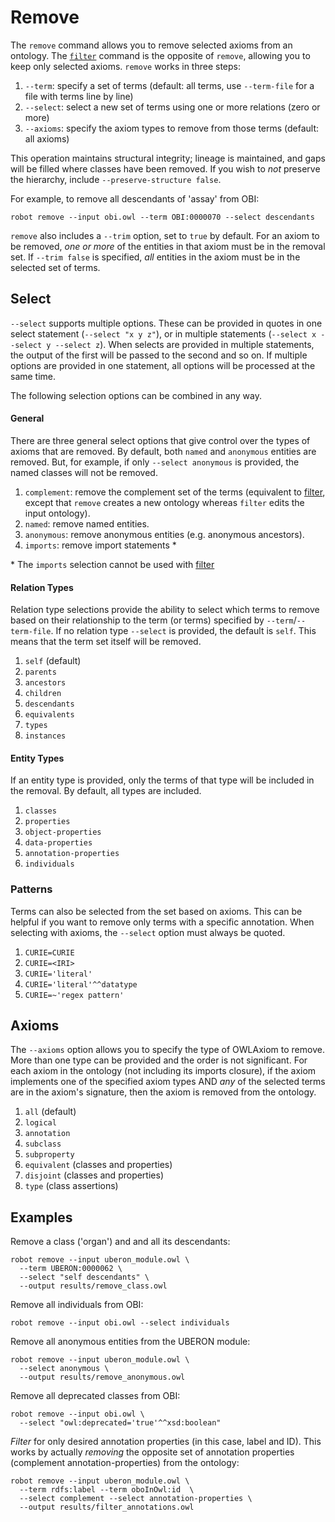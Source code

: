 # Remove

The `remove` command allows you to remove selected axioms from an ontology. The [`filter`](/filter) command is the opposite of `remove`, allowing you to keep only selected axioms. `remove` works in three steps:

1. `--term`: specify a set of terms (default: all terms, use `--term-file` for a file with terms line by line)
2. `--select`: select a new set of terms using one or more relations (zero or more)
3. `--axioms`: specify the axiom types to remove from those terms (default: all axioms)

This operation maintains structural integrity; lineage is maintained, and gaps will be filled where classes have been removed. If you wish to *not* preserve the hierarchy, include `--preserve-structure false`.

For example, to remove all descendants of 'assay' from OBI:

```
robot remove --input obi.owl --term OBI:0000070 --select descendants
```

`remove` also includes a `--trim` option, set to `true` by default. For an axiom to be removed, *one or more* of the entities in that axiom must be in the removal set. If `--trim false` is specified, *all* entities in the axiom must be in the selected set of terms.

## Select

`--select` supports multiple options. These can be provided in quotes in one select statement (`--select "x y z"`), or in multiple statements (`--select x --select y --select z`). When selects are provided in multiple statements, the output of the first will be passed to the second and so on. If multiple options are provided in one statement, all options will be processed at the same time.

The following selection options can be combined in any way.

#### General

There are three general select options that give control over the types of axioms that are removed. By default, both `named` and `anonymous` entities are removed. But, for example, if only `--select anonymous` is provided, the named classes will not be removed.

1. `complement`: remove the complement set of the terms (equivalent to [filter](/filter), except that `remove` creates a new ontology whereas `filter` edits the input ontology).
2. `named`: remove named entities.
3. `anonymous`: remove anonymous entities (e.g. anonymous ancestors).
4. `imports`: remove import statements *

\* The `imports` selection cannot be used with [filter](/filter)

#### Relation Types

Relation type selections provide the ability to select which terms to remove based on their relationship to the term (or terms) specified by `--term`/`--term-file`. If no relation type `--select` is provided, the default is `self`. This means that the term set itself will be removed.

1. `self` (default)
2. `parents`
3. `ancestors`
4. `children`
5. `descendants`
6. `equivalents`
7. `types`
8. `instances`

#### Entity Types

If an entity type is provided, only the terms of that type will be included in the removal. By default, all types are included.

1. `classes`
2. `properties`
3. `object-properties`
4. `data-properties`
5. `annotation-properties`
6. `individuals`

### Patterns

Terms can also be selected from the set based on axioms. This can be helpful if you want to remove only terms with a specific annotation. When selecting with axioms, the `--select` option must always be quoted.

1. `CURIE=CURIE`
2. `CURIE=<IRI>`
3. `CURIE='literal'`
4. `CURIE='literal'^^datatype`
5. `CURIE=~'regex pattern'`

## Axioms

The `--axioms` option allows you to specify the type of OWLAxiom to remove. More than one type can be provided and the order is not significant. For each axiom in the ontology (not including its imports closure), if the axiom implements one of the specified axiom types AND *any* of the selected terms are in the axiom's signature, then the axiom is removed from the ontology.

1. `all` (default)
2. `logical`
3. `annotation`
4. `subclass`
5. `subproperty`
6. `equivalent` (classes and properties)
7. `disjoint` (classes and properties)
8. `type` (class assertions)

## Examples

Remove a class ('organ') and and all its descendants:

    robot remove --input uberon_module.owl \
      --term UBERON:0000062 \
      --select "self descendants" \
      --output results/remove_class.owl

Remove all individuals from OBI:

```
robot remove --input obi.owl --select individuals 
```

Remove all anonymous entities from the UBERON module:

    robot remove --input uberon_module.owl \
      --select anonymous \
      --output results/remove_anonymous.owl

Remove all deprecated classes from OBI:

```
robot remove --input obi.owl \
  --select "owl:deprecated='true'^^xsd:boolean" 
```

*Filter* for only desired annotation properties (in this case, label and ID). This works by actually *removing* the opposite set of annotation properties (complement annotation-properties) from the ontology:

    robot remove --input uberon_module.owl \
      --term rdfs:label --term oboInOwl:id  \
      --select complement --select annotation-properties \
      --output results/filter_annotations.owl
